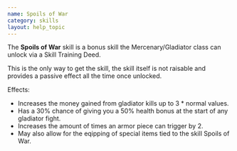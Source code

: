```yaml
---
name: Spoils of War
category: skills
layout: help_topic
---
```

The **Spoils of War** skill is a bonus skill the Mercenary/Gladiator class can unlock via a Skill Training Deed.

This is the only way to get the skill, the skill itself is not raisable and provides a passive effect all the time once unlocked.

Effects:

*   Increases the money gained from gladiator kills up to 3 \* normal values.
*   Has a 30% chance of giving you a 50% health bonus at the start of any gladiator fight.
*   Increases the amount of times an armor piece can trigger by 2.
*   May also allow for the eqipping of special items tied to the skill Spoils of War.